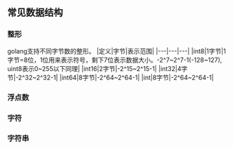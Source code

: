 ## 常见数据结构

### 整形

golang支持不同字节数的整形。
|定义|字节|表示范围|
|---|---|---|
|int8|1字节|1字节=8位，1位用来表示符号，剩下7位表示数据大小。-2^7~2^7-1(-128~127), uint8表示0~255以下同理|
|int16|2字节|-2^15~2^15-1|
|int32|4字节|-2^32~2^32-1|
|int64|8字节|-2^64~2^64-1|
|int|8字节|-2^64~2^64-1|

### 浮点数


### 字符


### 字符串

